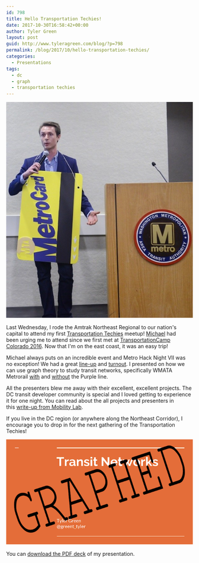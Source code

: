 ```yaml
---
id: 798
title: Hello Transportation Techies!
date: 2017-10-30T16:58:42+00:00
author: Tyler Green
layout: post
guid: http://www.tyleragreen.com/blog/?p=798
permalink: /blog/2017/10/hello-transportation-techies/
categories:
  - Presentations
tags:
  - dc
  - graph
  - transportation techies
---
```

<div style="text-align:center"><img src="/assets/img/2017-10-30/DSC_2341.jpg"></div>

Last Wednesday, I rode the Amtrak Northeast Regional to our nation's capital to attend my first <a href="https://www.meetup.com/Transportation-Techies/" target="_blank">Transportation Techies</a> meetup! <a href="http://mvjantzen.com/" target="_blank">Michael</a> had been urging me to attend since we first met at <a href="/blog/2016/05/next-stop-transitland-a-transportationcamp-colorado-presentation/">TransportationCamp Colorado 2016</a>. Now that I'm on the east coast, it was an easy trip!

Michael always puts on an incredible event and Metro Hack Night VII was no exception! We had a great <a href="http://mvjantzen.com/meetup/metrohacknight7.html" target="_blank">line-up</a> and <a href="https://www.flickr.com/photos/mvjantzen/37248206144/" target="_blank">turnout</a>. I presented on how we can use graph theory to study transit networks, specifically WMATA Metrorail <a href="https://gtfs-graph.herokuapp.com/rank/dcp/" target="_blank">with</a> and <a href="https://gtfs-graph.herokuapp.com/rank/dc/" target="_blank">without</a> the Purple line.

All the presenters blew me away with their excellent, excellent projects. The DC transit developer community is special and I loved getting to experience it for one night. You can read about the all projects and presenters in this <a href="https://mobilitylab.org/2017/10/27/techies-better-ways-figure-catch-metro-train/" target="_blank">write-up from Mobility Lab</a>.

If you live in the DC region (or anywhere along the Northeast Corridor), I encourage you to drop in for the next gathering of the Transportation Techies!

<div style="text-align:center">
  <a href="/assets/pdf/gtfs-graph_TylerGreen.pdf" target="_blank">
    <img src="/assets/img/2017-10-30/graphed_cover.png" />
  </a>
</div>

You can <a href="/assets/pdf/gtfs-graph_TylerGreen.pdf" target="_blank">download the PDF deck</a> of my presentation.
